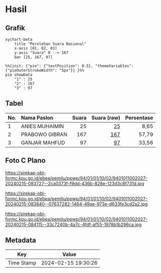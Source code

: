 # Hasil

## Grafik

```mermaid
xychart-beta
    title "Perolehan Suara Nasional"
    x-axis [01, 02, 03]
    y-axis "Suara" 0 --> 167
    bar [25, 167, 97]
```

```mermaid
%%{init: {"pie": {"textPosition": 0.5}, "themeVariables": {"pieOuterStrokeWidth": "5px"}} }%%
pie showData
    "1" : 25
    "2" : 167
    "3" : 97
```

## Tabel

| No. | Nama Paslon    | Suara | Suara (raw) | Persentase |
|:--- |:-------------- | -----:| -----------:| ----------:|
| 1   | ANIES MUHAIMIN | 25    | [25][p-1]   | 8,65       |
| 2   | PRABOWO GIBRAN | 167   | [167][p-2]  | 57,79      |
| 3   | GANJAR MAHFUD  | 97    | [97][p-3]   | 33,56      |


[p-1]: https://github.com/gigit-pemilu/pemilu-2024/blob/main/pilpres/hitung-suara/sub/94-papua-tengah/sub/01-nabire/sub/01-nabire/sub/1002-kali-bobo/sub/027-tps/sub/paslon-1.txt
[p-2]: https://github.com/gigit-pemilu/pemilu-2024/blob/main/pilpres/hitung-suara/sub/94-papua-tengah/sub/01-nabire/sub/01-nabire/sub/1002-kali-bobo/sub/027-tps/sub/paslon-2.txt
[p-3]: https://github.com/gigit-pemilu/pemilu-2024/blob/main/pilpres/hitung-suara/sub/94-papua-tengah/sub/01-nabire/sub/01-nabire/sub/1002-kali-bobo/sub/027-tps/sub/paslon-3.txt

## Foto C Plano

https://sirekap-obj-formc.kpu.go.id/ebea/pemilu/ppwp/94/01/01/10/02/9401011002027-20240215-083727--2ca0373f-f9dd-436b-828e-123d3c8f731d.jpg

https://sirekap-obj-formc.kpu.go.id/ebea/pemilu/ppwp/94/01/01/10/02/9401011002027-20240215-083840--07637282-1464-49ae-973e-d633fe3cd2a2.jpg

https://sirekap-obj-formc.kpu.go.id/ebea/pemilu/ppwp/94/01/01/10/02/9401011002027-20240215-084115--33c7240b-4a7c-4fdf-af55-1978b1b296ca.jpg


## Metadata

| Key        | Value               |
| ---------- | ------------------- |
| Time Stamp | 2024-02-15 19:30:26 |



